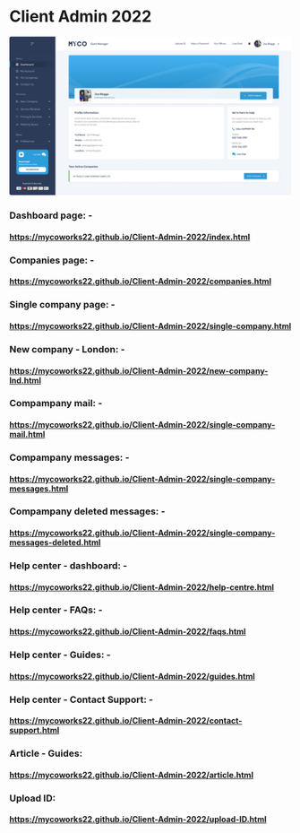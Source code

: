 # Client Admin 2022


![](designs/dashboard.png)


### Dashboard page: -
#### https://mycoworks22.github.io/Client-Admin-2022/index.html

### Companies page: -
#### https://mycoworks22.github.io/Client-Admin-2022/companies.html

### Single company page: -
#### https://mycoworks22.github.io/Client-Admin-2022/single-company.html

### New company - London: -
#### https://mycoworks22.github.io/Client-Admin-2022/new-company-lnd.html

### Compampany mail: -
#### https://mycoworks22.github.io/Client-Admin-2022/single-company-mail.html

### Compampany messages: -
#### https://mycoworks22.github.io/Client-Admin-2022/single-company-messages.html

### Compampany deleted messages: -
#### https://mycoworks22.github.io/Client-Admin-2022/single-company-messages-deleted.html

### Help center - dashboard: -
#### https://mycoworks22.github.io/Client-Admin-2022/help-centre.html

### Help center - FAQs: -
#### https://mycoworks22.github.io/Client-Admin-2022/faqs.html

### Help center - Guides: -
#### https://mycoworks22.github.io/Client-Admin-2022/guides.html

### Help center - Contact Support: -
#### https://mycoworks22.github.io/Client-Admin-2022/contact-support.html

### Article - Guides:
#### https://mycoworks22.github.io/Client-Admin-2022/article.html

### Upload ID:
#### https://mycoworks22.github.io/Client-Admin-2022/upload-ID.html